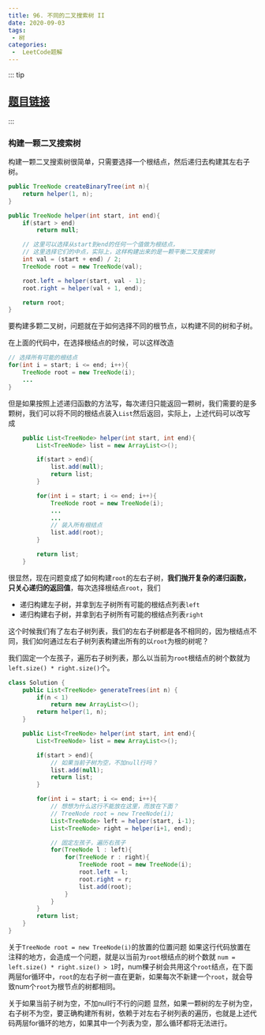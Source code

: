```yaml
---
title: 96. 不同的二叉搜索树 II
date: 2020-09-03
tags:
 - 树
categories:
 -  LeetCode题解
---
```


::: tip
## [题目链接](https://leetcode-cn.com/problems/unique-binary-search-trees-ii/)
:::

### 构建一颗二叉搜索树

构建一颗二叉搜索树很简单，只需要选择一个根结点，然后递归去构建其左右子树。

```java
public TreeNode createBinaryTree(int n){
    return helper(1, n);
}

public TreeNode helper(int start, int end){
    if(start > end)
        return null;

    // 这里可以选择从start到end的任何一个值做为根结点，
    // 这里选择它们的中点，实际上，这样构建出来的是一颗平衡二叉搜索树
    int val = (start + end) / 2;
    TreeNode root = new TreeNode(val);

    root.left = helper(start, val - 1);
    root.right = helper(val + 1, end);

    return root;
}
```

要构建多颗二叉树，问题就在于如何选择不同的根节点，以构建不同的树和子树。

在上面的代码中，在选择根结点的时候，可以这样改造

```java
// 选择所有可能的根结点
for(int i = start; i <= end; i++){
    TreeNode root = new TreeNode(i);
    ...
}
```

但是如果按照上述递归函数的方法写，每次递归只能返回一颗树，我们需要的是多颗树，我们可以将不同的根结点装入`List`然后返回，实际上，上述代码可以改写成

```java
    public List<TreeNode> helper(int start, int end){
        List<TreeNode> list = new ArrayList<>();        

        if(start > end){
            list.add(null);
            return list;
        }

        for(int i = start; i <= end; i++){
            TreeNode root = new TreeNode(i);
            ...
            ...
            // 装入所有根结点
            list.add(root);
        }

        return list;
    }
```

很显然，现在问题变成了如何构建`root`的左右子树，**我们抛开复杂的递归函数，只关心递归的返回值**，每次选择根结点`root`，我们

- 递归构建左子树，并拿到左子树所有可能的根结点列表`left`
- 递归构建右子树，并拿到右子树所有可能的根结点列表`right`

这个时候我们有了左右子树列表，我们的左右子树都是各不相同的，因为根结点不同，我们如何通过左右子树列表构建出所有的以`root`为根的树呢？

我们固定一个左孩子，遍历右子树列表，那么以当前为`root`根结点的树个数就为`left.size() * right.size()`个。

```java
class Solution {
    public List<TreeNode> generateTrees(int n) {
        if(n < 1)
            return new ArrayList<>();
        return helper(1, n);
    }

    public List<TreeNode> helper(int start, int end){
        List<TreeNode> list = new ArrayList<>();

        if(start > end){
            // 如果当前子树为空，不加null行吗？
            list.add(null);
            return list;
        }

        for(int i = start; i <= end; i++){
            // 想想为什么这行不能放在这里，而放在下面？
            // TreeNode root = new TreeNode(i);
            List<TreeNode> left = helper(start, i-1);  
            List<TreeNode> right = helper(i+1, end); 

            // 固定左孩子，遍历右孩子
            for(TreeNode l : left){
                for(TreeNode r : right){
                    TreeNode root = new TreeNode(i);
                    root.left = l;
                    root.right = r;
                    list.add(root);
                }
            }
        }
        return list;
    }
}
```

关于`TreeNode root = new TreeNode(i)`的放置的位置问题
如果这行代码放置在注释的地方，会造成一个问题，就是以当前为`root`根结点的树个数就
`num = left.size() * right.size() > 1`时，num棵子树会共用这个`root`结点，在下面两层for循环中，`root`的左右子树一直在更新，如果每次不新建一个`root`，就会导致num个`root`为根节点的树都相同。

关于如果当前子树为空，不加null行不行的问题
显然，如果一颗树的左子树为空，右子树不为空，要正确构建所有树，依赖于对左右子树列表的遍历，也就是上述代码两层for循环的地方，如果其中一个列表为空，那么循环都将无法进行。